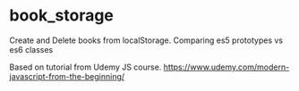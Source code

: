 # book_storage
Create and Delete books from localStorage. Comparing es5 prototypes vs es6 classes

Based on tutorial from Udemy JS course. https://www.udemy.com/modern-javascript-from-the-beginning/
